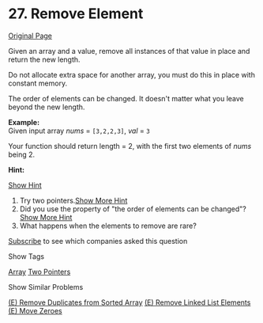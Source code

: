 # 27. Remove Element

[Original Page](https://leetcode.com/problems/remove-element/)

Given an array and a value, remove all instances of that value in place and return the new length.

Do not allocate extra space for another array, you must do this in place with constant memory.

The order of elements can be changed. It doesn't matter what you leave beyond the new length.

**Example:**  
Given input array _nums_ = `[3,2,2,3]`, _val_ = `3`

Your function should return length = 2, with the first two elements of _nums_ being 2.

**Hint:**

[Show Hint](#)

1.  Try two pointers.[Show More Hint](#)
2.  Did you use the property of "the order of elements can be changed"?[Show More Hint](#)
3.  What happens when the elements to remove are rare?

<div>

[Subscribe](/subscribe/) to see which companies asked this question

</div>

<div>

<div id="tags" class="btn btn-xs btn-warning">Show Tags</div>

<span class="hidebutton">[Array](/tag/array/) [Two Pointers](/tag/two-pointers/)</span></div>

<div>

<div id="similar" class="btn btn-xs btn-warning">Show Similar Problems</div>

<span class="hidebutton">[(E) Remove Duplicates from Sorted Array](/problems/remove-duplicates-from-sorted-array/) [(E) Remove Linked List Elements](/problems/remove-linked-list-elements/) [(E) Move Zeroes](/problems/move-zeroes/)</span></div>